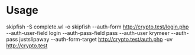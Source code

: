 # Usage
skipfish -S complete.wl -o skipfish --auth-form http://crypto.test/login.php --auth-user-field login --auth-pass-field pass --auth-user krymeer --auth-pass justslipaway --auth-form-target http://crypto.test/auth.php -uv http://crypto.test
